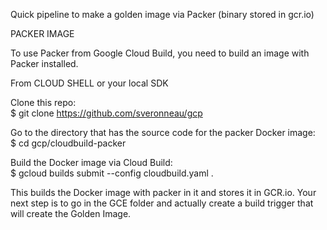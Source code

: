 Quick pipeline to make a golden image via Packer (binary stored in gcr.io)

PACKER IMAGE

To use Packer from Google Cloud Build, you need to build an image with Packer installed.

From CLOUD SHELL or your local SDK

Clone this repo:<br>
$ git clone https://github.com/sveronneau/gcp

Go to the directory that has the source code for the packer Docker image:<br>
$ cd gcp/cloudbuild-packer

Build the Docker image via Cloud Build:<br>
$ gcloud builds submit --config cloudbuild.yaml .

This builds the Docker image with packer in it and stores it in GCR.io.  Your next step is to go in the GCE folder and actually create a build trigger that will create the Golden Image.
